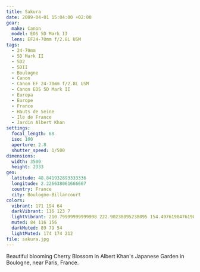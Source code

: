 ```yaml
---
title: Sakura
date: 2009-04-01 15:04:00 +02:00
gear:
  make: Canon
  model: EOS 5D Mark II
  lens: EF24-70mm f/2.8L USM
tags:
  - 24-70mm
  - 5D Mark II
  - 5D2
  - 5DII
  - Boulogne
  - Canon
  - Canon EF 24-70mm f/2.8L USM
  - Canon EOS 5D Mark II
  - Europa
  - Europe
  - France
  - Hauts de Seine
  - Ile de France
  - Jardin Albert Khan
settings:
  focal_length: 68
  iso: 100
  aperture: 2.8
  shutter_speed: 1/500
dimensions:
  width: 3500
  height: 2333
geo:
  latitude: 48.841932893333336
  longitude: 2.226638061666667
  country: France
  city: Boulogne-Billancourt
colors:
  vibrant: 171 194 64
  darkVibrant: 116 123 7
  lightVibrant: 210.79999999999998 222.90238095238095 154.49761904761905
  muted: 84 116 156
  darkMuted: 89 79 54
  lightMuted: 174 174 212
file: sakura.jpg
---
```


Beautiful blooming Cherry Blossom in Albert Khan's Japanese Garden in Boulogne, near Paris, France.
